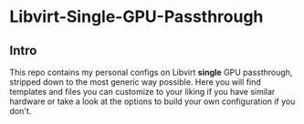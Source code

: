 # Libvirt-Single-GPU-Passthrough

## Intro
This repo contains my personal configs on Libvirt **single** GPU passthrough, stripped down to the most generic way possible. Here you will find templates and files you can customize to your liking if you have similar hardware or take a look at the options to build your own configuration if you don't.